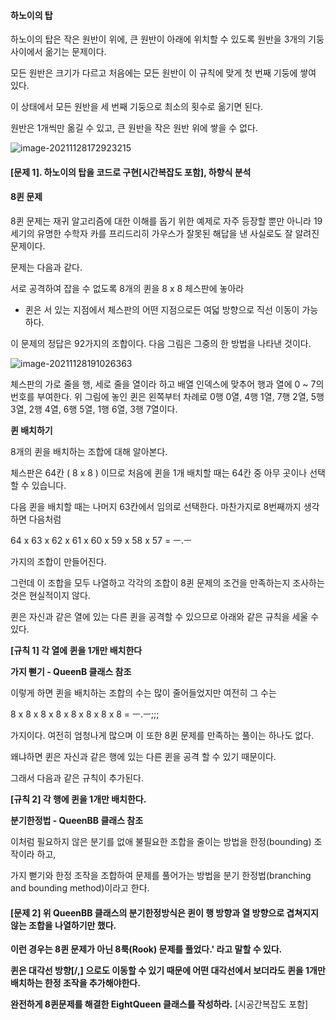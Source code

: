 #### 하노이의 탑

하노이의 탑은 작은 원반이 위에, 큰 원반이 아래에 위치할 수 있도록 원반을 3개의 기둥 사이에서 옮기는 문제이다. 

모든 원반은 크기가 다르고 처음에는 모든 원반이 이 규칙에 맞게 첫 번째 기둥에 쌓여 있다. 

이 상태에서 모든 원반을 세 번째 기둥으로 최소의 횟수로 옮기면 된다. 

원반은 1개씩만 옮길 수 있고, 큰 원반을 작은 원반 위에 쌓을 수 없다.

![image-20211128172923215](../../assets/images/Readme/image-20211128172923215.png)

#### [문제 1].  하노이의 탑을 코드로 구현[시간복잡도 포함], 하향식 분석





#### 8퀸 문제

8퀸 문제는 재귀 알고리즘에 대한 이해를 돕기 위한 예제로 자주 등장할 뿐만 아니라 19세기의 유명한 수학자 카를 프리드리히 가우스가 잘못된 해답을 낸 사실로도 잘 알려진 문제이다. 

문제는 다음과 같다.

서로 공격하여 잡을 수 없도록 8개의 퀸을 8 x 8 체스판에 놓아라

* 퀸은 서 있는 지점에서 체스판의 어떤 지점으로든 여덟 방향으로 직선 이동이 가능하다.

이 문제의 정답은 92가지의 조합이다. 다음 그림은 그중의 한 방법을 나타낸 것이다.

![image-20211128191026363](../../assets/images/Readme/image-20211128191026363.png)

체스판의 가로 줄을 행, 세로 줄을 열이라 하고 배열 인덱스에 맞추어 행과 열에 0 ~ 7의 번호를 부여한다. 위 그림에 놓인 퀸은 왼쪽부터 차례로 0행 0열, 4행 1열, 7행 2열, 5행 3열, 2행 4열, 6행 5열, 1행 6열, 3행 7열이다.



**퀸 배치하기**

8개의 퀸을 배치하는 조합에 대해 알아본다. 

체스판은 64칸 ( 8 x 8 ) 이므로 처음에 퀸을 1개 배치할 때는 64칸 중 아무 곳이나 선택할 수 있습니다.

다음 퀸을 배치할 때는 나머지 63칸에서 임의로 선택한다. 마찬가지로 8번째까지 생각하면 다음처럼

64 x 63 x 62 x 61 x 60 x 59 x 58 x 57 = ㅡ.ㅡ 

가지의 조합이 만들어진다.  

그런데 이 조합을 모두 나열하고 각각의 조합이 8퀸 문제의 조건을 만족하는지 조사하는 것은 현실적이지 않다. 

퀸은 자신과 같은 열에 있는 다른 퀸을 공격할 수 있으므로 아래와 같은 규칙을 세울 수 있다.

**[규칙 1] 각 열에 퀸을 1개만 배치한다**

**가지 뻗기 - QueenB 클래스 참조**

이렇게 하면 퀸을 배치하는 조합의 수는 많이 줄어들었지만 여전히 그 수는

8 x 8 x 8 x 8 x 8 x 8 x 8 x 8 = ㅡ.ㅡ;;;

가지이다. 여전히 엄청나게 많으며 이 또한 8퀸 문제를 만족하는 풀이는 하나도 없다.

왜냐하면 퀸은 자신과 같은 행에 있는 다른 퀸을 공격 할 수 있기 때문이다.

그래서 다음과 같은 규칙이 추가된다.

**[규칙 2] 각 행에 퀸을 1개만 배치한다.**

**분기한정법 - QueenBB 클래스 참조**

이처럼 필요하지 않은 분기를 없애 불필요한 조합을 줄이는 방법을 한정(bounding) 조작이라 하고, 

가지 뻗기와 한정 조작을 조합하여 문제를 풀어가는 방법을 분기 한정법(branching and bounding method)이라고 한다.



#### [문제 2] 위 QueenBB 클래스의 분기한정방식은 퀸이 행 방향과 열 방향으로 겹쳐지지 않는 조합을 나열하기만 했다.

**이런 경우는 8퀸 문제가 아닌 8룩(Rook) 문제를 풀었다.' 라고 말할 수 있다.**

**퀸은 대각선 방향[/,\] 으로도 이동할 수 있기 때문에 어떤 대각선에서 보더라도 퀸을 1개만 배치하는 한정 조작을 추가해야한다.**



**완전하게 8퀸문제를 해결한 EightQueen 클래스를 작성하라.** [시공간복잡도 포함]

